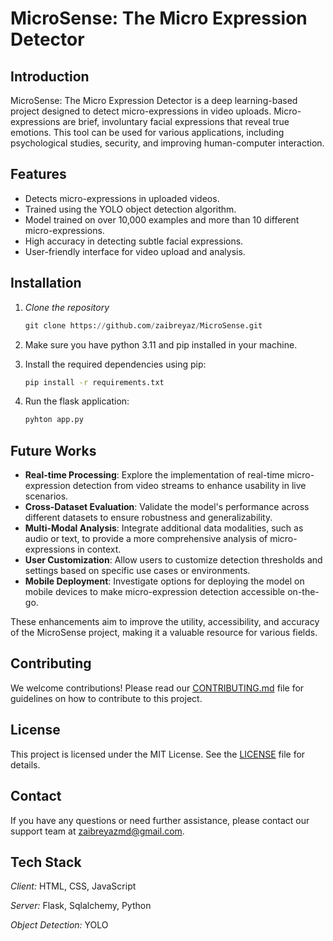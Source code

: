 # MicroSense: The Micro Expression Detector

## Introduction
MicroSense: The Micro Expression Detector is a deep learning-based project designed to detect micro-expressions in video uploads. Micro-expressions are brief, involuntary facial expressions that reveal true emotions. This tool can be used for various applications, including psychological studies, security, and improving human-computer interaction.

## Features
- Detects micro-expressions in uploaded videos.
- Trained using the YOLO object detection algorithm.
- Model trained on over 10,000 examples and more than 10 different micro-expressions.
- High accuracy in detecting subtle facial expressions.
- User-friendly interface for video upload and analysis.

## Installation
1. *Clone the repository*
    ```python
    git clone https://github.com/zaibreyaz/MicroSense.git
    ```
2. Make sure you have python 3.11 and pip installed in your machine.
3. Install the required dependencies using pip:
    ```bash
    pip install -r requirements.txt
    ```

4. Run the flask application:
    ```bash
    pyhton app.py
    ```


## Future Works
- **Real-time Processing**: Explore the implementation of real-time micro-expression detection from video streams to enhance usability in live scenarios.
- **Cross-Dataset Evaluation**: Validate the model's performance across different datasets to ensure robustness and generalizability.
- **Multi-Modal Analysis**: Integrate additional data modalities, such as audio or text, to provide a more comprehensive analysis of micro-expressions in context.
- **User Customization**: Allow users to customize detection thresholds and settings based on specific use cases or environments.
- **Mobile Deployment**: Investigate options for deploying the model on mobile devices to make micro-expression detection accessible on-the-go.

These enhancements aim to improve the utility, accessibility, and accuracy of the MicroSense project, making it a valuable resource for various fields.

## Contributing
We welcome contributions! Please read our [CONTRIBUTING.md](CONTRIBUTING.md) file for guidelines on how to contribute to this project.

## License
This project is licensed under the MIT License. See the [LICENSE](LICENSE) file for details.

## Contact
If you have any questions or need further assistance, please contact our support team at zaibreyazmd@gmail.com.

## Tech Stack

*Client:* HTML, CSS, JavaScript

*Server:* Flask, Sqlalchemy, Python

*Object Detection:* YOLO 
